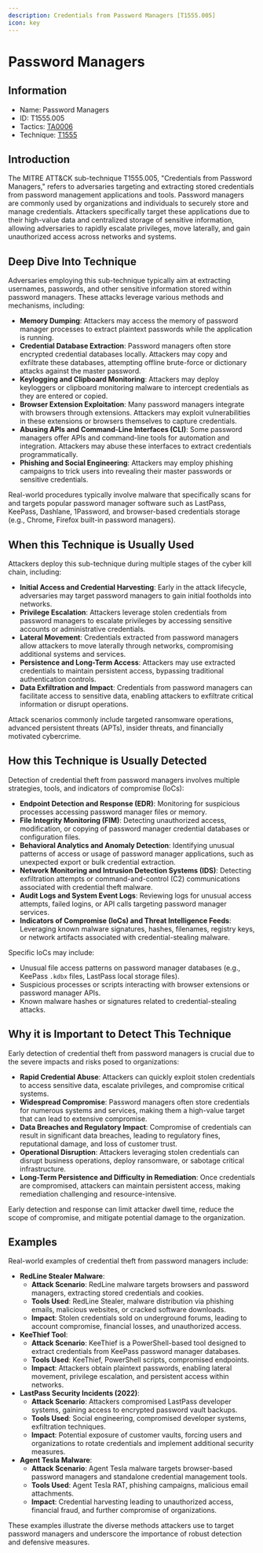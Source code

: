 ```yaml
---
description: Credentials from Password Managers [T1555.005]
icon: key
---
```


# Password Managers

## Information

* Name: Password Managers
* ID: T1555.005
* Tactics: [TA0006](../)
* Technique: [T1555](./)

## Introduction

The MITRE ATT\&CK sub-technique T1555.005, "Credentials from Password Managers," refers to adversaries targeting and extracting stored credentials from password management applications and tools. Password managers are commonly used by organizations and individuals to securely store and manage credentials. Attackers specifically target these applications due to their high-value data and centralized storage of sensitive information, allowing adversaries to rapidly escalate privileges, move laterally, and gain unauthorized access across networks and systems.

## Deep Dive Into Technique

Adversaries employing this sub-technique typically aim at extracting usernames, passwords, and other sensitive information stored within password managers. These attacks leverage various methods and mechanisms, including:

* **Memory Dumping**: Attackers may access the memory of password manager processes to extract plaintext passwords while the application is running.
* **Credential Database Extraction**: Password managers often store encrypted credential databases locally. Attackers may copy and exfiltrate these databases, attempting offline brute-force or dictionary attacks against the master password.
* **Keylogging and Clipboard Monitoring**: Attackers may deploy keyloggers or clipboard monitoring malware to intercept credentials as they are entered or copied.
* **Browser Extension Exploitation**: Many password managers integrate with browsers through extensions. Attackers may exploit vulnerabilities in these extensions or browsers themselves to capture credentials.
* **Abusing APIs and Command-Line Interfaces (CLI)**: Some password managers offer APIs and command-line tools for automation and integration. Attackers may abuse these interfaces to extract credentials programmatically.
* **Phishing and Social Engineering**: Attackers may employ phishing campaigns to trick users into revealing their master passwords or sensitive credentials.

Real-world procedures typically involve malware that specifically scans for and targets popular password manager software such as LastPass, KeePass, Dashlane, 1Password, and browser-based credentials storage (e.g., Chrome, Firefox built-in password managers).

## When this Technique is Usually Used

Attackers deploy this sub-technique during multiple stages of the cyber kill chain, including:

* **Initial Access and Credential Harvesting**: Early in the attack lifecycle, adversaries may target password managers to gain initial footholds into networks.
* **Privilege Escalation**: Attackers leverage stolen credentials from password managers to escalate privileges by accessing sensitive accounts or administrative credentials.
* **Lateral Movement**: Credentials extracted from password managers allow attackers to move laterally through networks, compromising additional systems and services.
* **Persistence and Long-Term Access**: Attackers may use extracted credentials to maintain persistent access, bypassing traditional authentication controls.
* **Data Exfiltration and Impact**: Credentials from password managers can facilitate access to sensitive data, enabling attackers to exfiltrate critical information or disrupt operations.

Attack scenarios commonly include targeted ransomware operations, advanced persistent threats (APTs), insider threats, and financially motivated cybercrime.

## How this Technique is Usually Detected

Detection of credential theft from password managers involves multiple strategies, tools, and indicators of compromise (IoCs):

* **Endpoint Detection and Response (EDR)**: Monitoring for suspicious processes accessing password manager files or memory.
* **File Integrity Monitoring (FIM)**: Detecting unauthorized access, modification, or copying of password manager credential databases or configuration files.
* **Behavioral Analytics and Anomaly Detection**: Identifying unusual patterns of access or usage of password manager applications, such as unexpected export or bulk credential extraction.
* **Network Monitoring and Intrusion Detection Systems (IDS)**: Detecting exfiltration attempts or command-and-control (C2) communications associated with credential theft malware.
* **Audit Logs and System Event Logs**: Reviewing logs for unusual access attempts, failed logins, or API calls targeting password manager services.
* **Indicators of Compromise (IoCs) and Threat Intelligence Feeds**: Leveraging known malware signatures, hashes, filenames, registry keys, or network artifacts associated with credential-stealing malware.

Specific IoCs may include:

* Unusual file access patterns on password manager databases (e.g., KeePass `.kdbx` files, LastPass local storage files).
* Suspicious processes or scripts interacting with browser extensions or password manager APIs.
* Known malware hashes or signatures related to credential-stealing attacks.

## Why it is Important to Detect This Technique

Early detection of credential theft from password managers is crucial due to the severe impacts and risks posed to organizations:

* **Rapid Credential Abuse**: Attackers can quickly exploit stolen credentials to access sensitive data, escalate privileges, and compromise critical systems.
* **Widespread Compromise**: Password managers often store credentials for numerous systems and services, making them a high-value target that can lead to extensive compromise.
* **Data Breaches and Regulatory Impact**: Compromise of credentials can result in significant data breaches, leading to regulatory fines, reputational damage, and loss of customer trust.
* **Operational Disruption**: Attackers leveraging stolen credentials can disrupt business operations, deploy ransomware, or sabotage critical infrastructure.
* **Long-Term Persistence and Difficulty in Remediation**: Once credentials are compromised, attackers can maintain persistent access, making remediation challenging and resource-intensive.

Early detection and response can limit attacker dwell time, reduce the scope of compromise, and mitigate potential damage to the organization.

## Examples

Real-world examples of credential theft from password managers include:

* **RedLine Stealer Malware**:
  * **Attack Scenario**: RedLine malware targets browsers and password managers, extracting stored credentials and cookies.
  * **Tools Used**: RedLine Stealer, malware distribution via phishing emails, malicious websites, or cracked software downloads.
  * **Impact**: Stolen credentials sold on underground forums, leading to account compromise, financial losses, and unauthorized access.
* **KeeThief Tool**:
  * **Attack Scenario**: KeeThief is a PowerShell-based tool designed to extract credentials from KeePass password manager databases.
  * **Tools Used**: KeeThief, PowerShell scripts, compromised endpoints.
  * **Impact**: Attackers obtain plaintext passwords, enabling lateral movement, privilege escalation, and persistent access within networks.
* **LastPass Security Incidents (2022)**:
  * **Attack Scenario**: Attackers compromised LastPass developer systems, gaining access to encrypted password vault backups.
  * **Tools Used**: Social engineering, compromised developer systems, exfiltration techniques.
  * **Impact**: Potential exposure of customer vaults, forcing users and organizations to rotate credentials and implement additional security measures.
* **Agent Tesla Malware**:
  * **Attack Scenario**: Agent Tesla malware targets browser-based password managers and standalone credential management tools.
  * **Tools Used**: Agent Tesla RAT, phishing campaigns, malicious email attachments.
  * **Impact**: Credential harvesting leading to unauthorized access, financial fraud, and further compromise of organizations.

These examples illustrate the diverse methods attackers use to target password managers and underscore the importance of robust detection and defensive measures.

